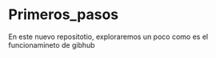 # Primeros_pasos
En este nuevo repositotio, exploraremos un poco como es el funcionamineto de gibhub
